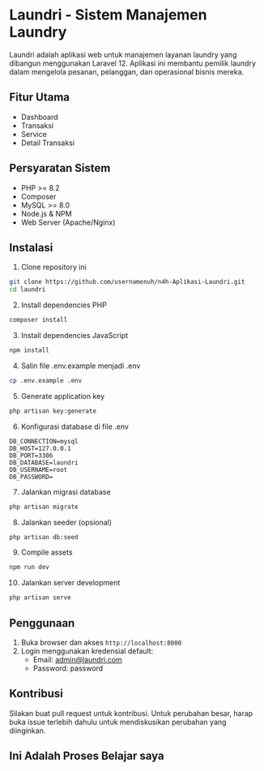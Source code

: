 # Laundri - Sistem Manajemen Laundry

Laundri adalah aplikasi web untuk manajemen layanan laundry yang dibangun menggunakan Laravel 12. Aplikasi ini membantu pemilik laundry dalam mengelola pesanan, pelanggan, dan operasional bisnis mereka.

## Fitur Utama

- Dashboard
- Transaksi
- Service
- Detail Transaksi

## Persyaratan Sistem

- PHP >= 8.2
- Composer
- MySQL >= 8.0
- Node.js & NPM
- Web Server (Apache/Nginx)

## Instalasi

1. Clone repository ini
```bash
git clone https://github.com/usernamenuh/n4h-Aplikasi-Laundri.git
cd laundri
```

2. Install dependencies PHP
```bash
composer install
```

3. Install dependencies JavaScript
```bash
npm install
```

4. Salin file .env.example menjadi .env
```bash
cp .env.example .env
```

5. Generate application key
```bash
php artisan key:generate
```

6. Konfigurasi database di file .env
```
DB_CONNECTION=mysql
DB_HOST=127.0.0.1
DB_PORT=3306
DB_DATABASE=laundri
DB_USERNAME=root
DB_PASSWORD=
```

7. Jalankan migrasi database
```bash
php artisan migrate
```

8. Jalankan seeder (opsional)
```bash
php artisan db:seed
```

9. Compile assets
```bash
npm run dev
```

10. Jalankan server development
```bash
php artisan serve
```

## Penggunaan

1. Buka browser dan akses `http://localhost:8000`
2. Login menggunakan kredensial default:
   - Email: admin@laundri.com
   - Password: password

## Kontribusi

Silakan buat pull request untuk kontribusi. Untuk perubahan besar, harap buka issue terlebih dahulu untuk mendiskusikan perubahan yang diinginkan.

## Ini Adalah Proses Belajar saya